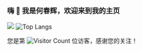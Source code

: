 ### 嗨 👋 我是何春辉，欢迎来到我的主页

![](https://github-readme-stats.vercel.app/api?username=hechunhuis&show_icons=true&theme=tokyonight)  ![Top Langs](https://github-readme-stats.vercel.app/api/top-langs/?username=hechunhuis&layout=compact&theme=tokyonight)


您是第 ![Visitor Count](https://profile-counter.glitch.me/hechunhuis/count.svg) 位访客，感谢您的关注！
